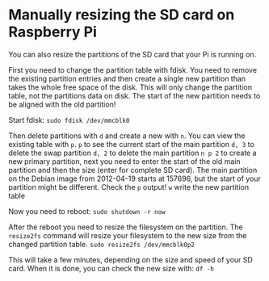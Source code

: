 # Manually resizing the SD card on Raspberry Pi

You can also resize the partitions of the SD card that your Pi is running on.

First you need to change the partition table with fdisk. You need to remove the existing partition entries and
then create a single new partition than takes the whole free space of the disk.
This will only change the partition table, not the partitions data on disk.
The start of the new partition needs to be aligned with the old partition!

Start fdisk:
`sudo fdisk /dev/mmcblk0`

Then delete partitions with `d` and create a new with `n`. You can view the existing table with `p`.
`p` to see the current start of the main partition
`d, 3` to delete the swap partition
`d, 2` to delete the main partition
`n p 2` to create a new primary partition, next you need to enter the start of the old main partition
and then the size (enter for complete SD card).
The main partition on the Debian image from 2012-04-19 starts at 157696,
but the start of your partition might be different.
Check the `p` output!
`w` write the new partition table

Now you need to reboot:
`sudo shutdown -r now`

After the reboot you need to resize the filesystem on the partition.
The `resize2fs` command will resize your filesystem to the new size from the changed partition table.
`sudo resize2fs /dev/mmcblk0p2`

This will take a few minutes, depending on the size and speed of your SD card.
When it is done, you can check the new size with:
`df -h`
